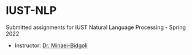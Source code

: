 # IUST-NLP

Submitted assignments for IUST Natural Language Processing - Spring 2022

- Instructor: [Dr. Minaei-Bidgoli](https://scholar.google.com/citations?user=M8tgU-wAAAAJ&hl=en)
